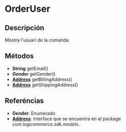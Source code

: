 # OrderUser

## Descripción

Mostra l'usuari de la comanda.

## Métodos

- **String** getEmail()
- ***Gender*** getGender()
- **[Address](../resources/Address.md)** getBillingAddress()
- **[Address](../resources/Address.md)** getShippingAddress()

## Referéncias

- **Gender**: Enumerado
- **[Address](../resources/Address.md)**: Interface que se encuentra en el package *com.logicommerce.sdk.models*.

